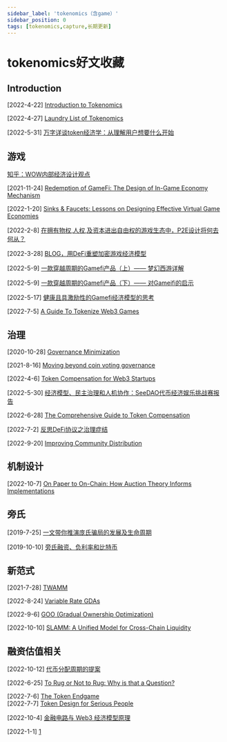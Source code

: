 ```yaml
---
sidebar_label: 'tokenomics（含game）'
sidebar_position: 0
tags: [tokenomics,capture,长期更新]
---
```


# tokenomics好文收藏

## Introduction

[2022-4-22]&nbsp;[Introduction to Tokenomics](https://medium.com/borderless-capital/introduction-to-tokenomics-c7af75c09bfe)&nbsp;&nbsp;<br/>

[2022-4-27]&nbsp;[Laundry List of Tokenomics](https://mirror.xyz/cbangalore.eth/qADne8Ryea2CeQb6W0cvBzuICfmNj3YyJFIvm-WTYSM)&nbsp;&nbsp;<br/>

[2022-5-31]&nbsp;[万字详谈token经济学：从理解用户想要什么开始](https://www.odaily.news/post/5179168)&nbsp;&nbsp;<br/>

## 游戏

[知乎：WOW内部经济设计观点](https://www.zhihu.com/question/34925531)&nbsp;&nbsp;<br/>

[2021-11-24]&nbsp;[Redemption of GameFi: The Design of In-Game Economy Mechanism](https://racingtime.medium.com/redemption-of-gamefi-the-design-of-in-game-economy-mechanism-39e500afeef3)&nbsp;&nbsp;<br/>

[2022-1-20]&nbsp;[Sinks & Faucets: Lessons on Designing Effective Virtual Game Economies](https://medium.com/1kxnetwork/sinks-faucets-lessons-on-designing-effective-virtual-game-economies-c8daf6b88d05)&nbsp;&nbsp;<br/>

[2022-2-8]&nbsp;[在拥有物权,人权,及资本进出自由权的游戏生态中，P2E设计将何去何从？](https://docsend.com/view/uuujf4b83iz52g45)&nbsp;&nbsp;<br/>

[2022-3-28]&nbsp;[BLOG，用DeFi重塑加密游戏经济模型](https://mp.weixin.qq.com/s/b_SeKxDwDMADGshFgP1hzw)&nbsp;&nbsp;<br/>

[2022-5-9]&nbsp;[一款穿越周期的Gamefi产品（上）—— 梦幻西游详解](https://mirror.xyz/frostlam.eth/n01yyZtfS3GUQXSSka4re5X_lNOaLQN_Q_bzkJhscXc)&nbsp;&nbsp;<br/>

[2022-5-9]&nbsp;[一款穿越周期的Gamefi产品（下）—— 对Gameifi的启示](https://mirror.xyz/frostlam.eth/VPukp4Q2uQTE2Crep808EfCWEi2xhCRyxECLIzh6hIo)&nbsp;&nbsp;<br/>

[2022-5-17]&nbsp;[健康且具激励性的Gamefi经济模型的思考](https://mp.weixin.qq.com/s/_hHSgyBmk3TbmX8qRcOcHQ)&nbsp;&nbsp;<br/>

[2022-7-5]&nbsp;[A Guide To Tokenize Web3 Games](https://incuba-alpha.medium.com/a-guide-to-tokenize-web3-14e68321b5f8)&nbsp;&nbsp;<br/>

## 治理

[2020-10-28]&nbsp;[Governance Minimization](https://www.paradigm.xyz/2020/10/870)&nbsp;&nbsp;<br/>

[2021-8-16]&nbsp;[Moving beyond coin voting governance](https://vitalik.ca/general/2021/08/16/voting3.html)&nbsp;&nbsp;<br/>

[2022-4-6]&nbsp;[Token Compensation for Web3 Startups](https://medium.com/dragonfly-research/token-compensation-for-web3-startups-47621640a6ba)&nbsp;&nbsp;<br/>

[2022-5-30]&nbsp;[经济模型、民主治理和人机协作：SeeDAO代币经济娱乐挑战赛报告](https://mirror.xyz/ir.seedao.eth/oNOWaUb336D3QnYDsqdrKK39jckpHAocdZe33UPaEjM)&nbsp;&nbsp;<br/>

[2022-6-28]&nbsp;[The Comprehensive Guide to Token Compensation](https://medium.com/dragonfly-research/the-comprehensive-guide-to-token-compensation-a3dd0b571c5d)&nbsp;&nbsp;<br/>

[2022-7-2]&nbsp;[反思DeFi协议之治理症结](https://mp.weixin.qq.com/s/Uey36fNa2Jd9AijEK1ZHNg)&nbsp;&nbsp;<br/>

[2022-9-20]&nbsp;[Improving Community Distribution](https://zeeprime.capital/improving-community-distribution)&nbsp;&nbsp;<br/>

## 机制设计

[2022-10-7]&nbsp;[On Paper to On-Chain: How Auction Theory Informs Implementations](https://a16zcrypto.com/how-auction-theory-informs-implementations/)&nbsp;&nbsp;<br/>

## 旁氏

[2019-7-25]&nbsp;[一文带你推演庞氏骗局的发展及生命周期](https://mp.weixin.qq.com/s/eIuJlDoFpsrIEg9NwJdcDA)&nbsp;&nbsp;<br/>

[2019-10-10]&nbsp;[旁氏融资、负利率和比特币](https://mp.weixin.qq.com/s/0RVW08D1yH4_iNmUBDpX2Q)&nbsp;&nbsp;<br/>

## 新范式

[2021-7-28]&nbsp;[TWAMM](https://www.paradigm.xyz/2021/07/twamm)&nbsp;&nbsp;<br/>

[2022-8-24]&nbsp;[Variable Rate GDAs](https://www.paradigm.xyz/2022/08/vrgda)&nbsp;&nbsp;<br/>

[2022-9-6]&nbsp;[GOO (Gradual Ownership Optimization)](https://www.paradigm.xyz/2022/09/goo)&nbsp;&nbsp;<br/>

[2022-10-10]&nbsp;[SLAMM: A Unified Model for Cross-Chain Liquidity](https://members.delphidigital.io/reports/slamm-unified-model-cross-chain-liquidity/)&nbsp;&nbsp;<br/>


## 融资估值相关

[2022-10-12]&nbsp;[代币分配周期的提案](https://mp.weixin.qq.com/s/Cx_dC5m2vM-ZHXuxgbmqOg)&nbsp;&nbsp;<br/>






[2022-6-25]&nbsp;[To Rug or Not to Rug: Why is that a Question?](https://mirror.xyz/jubrlee.eth/PpJ70T9hCOxjo3UVbIbTjvzoDjGyDbo7WxQUh4cCz6c)&nbsp;&nbsp;<br/>

[2022-7-6]&nbsp;[The Token Endgame](https://pensivepragmatism.substack.com/p/the-token-endgame)&nbsp;&nbsp;<br/>
[2022-7-7]&nbsp;[Token Design for Serious People](https://jumpcrypto.com/token-design-for-serious-people/)&nbsp;&nbsp;<br/>



[2022-10-4]&nbsp;[金融电路与 Web3 经济模型原理](https://mp.weixin.qq.com/s/LnxO5ij-jtLRIAojBMbIGA)&nbsp;&nbsp;<br/>




[2022-1-1]&nbsp;[1](www.baidu.com)&nbsp;&nbsp;<br/>